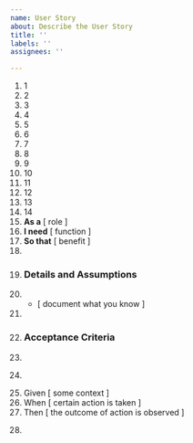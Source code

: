 ```yaml
---
name: User Story
about: Describe the User Story
title: ''
labels: ''
assignees: ''

---
```


1. 1
2. 2
3. 3
4. 4
5. 5
6. 6
7. 7
8. 8
9. 9
10. 10
11. 11
12. 12
13. 13
14. 14
1. **As a** [ role ]
2. **I need** [ function ]
3. **So that** [ benefit ]
4.
5. ### Details and Assumptions
6. * [ document what you know ]
7. 
8. ### Acceptance Criteria
9.
10. ```gherkin
11. Given [ some context ]
12. When [ certain action is taken ]
13. Then [ the outcome of action is observed ]
14. ```

